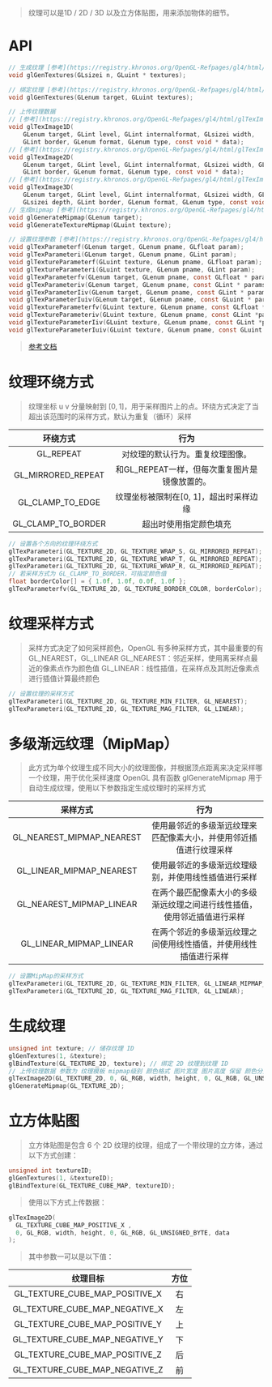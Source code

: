 > 纹理可以是1D / 2D / 3D 以及立方体贴图，用来添加物体的细节。


# API
```c
// 生成纹理 [参考](https://registry.khronos.org/OpenGL-Refpages/gl4/html/glGenTextures.xhtml)
void glGenTextures(GLsizei n, GLuint * textures);

// 绑定纹理 [参考](https://registry.khronos.org/OpenGL-Refpages/gl4/html/glBindTexture.xhtml)
void glGenTextures(GLenum target, GLuint textures);

// 上传纹理数据
// [参考](https://registry.khronos.org/OpenGL-Refpages/gl4/html/glTexImage1D.xhtml)
void glTexImage1D(
	GLenum target, GLint level, GLint internalformat, GLsizei width,
	GLint border, GLenum format, GLenum type, const void * data);
// [参考](https://registry.khronos.org/OpenGL-Refpages/gl4/html/glTexImage2D.xhtml)
void glTexImage2D(
	GLenum target, GLint level, GLint internalformat, GLsizei width, GLsizei height, 
	GLint border, GLenum format, GLenum type, const void * data);
// [参考](https://registry.khronos.org/OpenGL-Refpages/gl4/html/glTexImage3D.xhtml)
void glTexImage3D(
	GLenum target, GLint level, GLint internalformat, GLsizei width, GLsizei height,
	GLsizei depth, GLint border, GLenum format, GLenum type, const void * data);
// 生成mipmap [参考](https://registry.khronos.org/OpenGL-Refpages/gl4/html/glGenerateMipmap.xhtml)
void glGenerateMipmap(GLenum target);
void glGenerateTextureMipmap(GLuint texture);

// 设置纹理参数 [参考](https://registry.khronos.org/OpenGL-Refpages/gl4/html/glTexParameter.xhtml)
void glTexParameterf(GLenum target, GLenum pname, GLfloat param);
void glTexParameteri(GLenum target, GLenum pname, GLint param);
void glTextureParameterf(GLuint texture, GLenum pname, GLfloat param);
void glTextureParameteri(GLuint texture, GLenum pname, GLint param);
void glTexParameterfv(GLenum target, GLenum pname, const GLfloat * params);
void glTexParameteriv(GLenum target, GLenum pname, const GLint * params);
void glTexParameterIiv(GLenum target, GLenum pname, const GLint * params);
void glTexParameterIuiv(GLenum target, GLenum pname, const GLuint * params);
void glTextureParameterfv(GLuint texture, GLenum pname, const GLfloat *params);
void glTextureParameteriv(GLuint texture, GLenum pname, const GLint *params);
void glTextureParameterIiv(GLuint texture, GLenum pname, const GLint *params);
void glTextureParameterIuiv(GLuint texture, GLenum pname, const GLuint *params);
```

> [参考文档](https://registry.khronos.org/OpenGL-Refpages/gl4/html/glTexParameter.xhtml)

# 纹理环绕方式
> 纹理坐标 u v 分量映射到 $`[0, 1]`$，用于采样图片上的点。环绕方式决定了当超出该范围时的采样方式，默认为重复（循环）采样

| 环绕方式 | 行为 |
| :-: | :-: |
| GL_REPEAT | 对纹理的默认行为。重复纹理图像。 |
| GL_MIRRORED_REPEAT | 和GL_REPEAT一样，但每次重复图片是镜像放置的。|
| GL_CLAMP_TO_EDGE | 纹理坐标被限制在[0, 1]，超出时采样边缘 |
| GL_CLAMP_TO_BORDER | 超出时使用指定颜色填充 |

```c
// 设置各个方向的纹理环绕方式
glTexParameteri(GL_TEXTURE_2D, GL_TEXTURE_WRAP_S, GL_MIRRORED_REPEAT);
glTexParameteri(GL_TEXTURE_2D, GL_TEXTURE_WRAP_T, GL_MIRRORED_REPEAT);
glTexParameteri(GL_TEXTURE_2D, GL_TEXTURE_WRAP_R, GL_MIRRORED_REPEAT);
// 若采样方式为 GL_CLAMP_TO_BORDER，可指定颜色值
float borderColor[] = { 1.0f, 1.0f, 0.0f, 1.0f };
glTexParameterfv(GL_TEXTURE_2D, GL_TEXTURE_BORDER_COLOR, borderColor);
```

# 纹理采样方式
> 采样方式决定了如何采样颜色，OpenGL 有多种采样方式，其中最重要的有 GL_NEAREST，GL_LINEAR
> GL_NEAREST：邻近采样，使用离采样点最近的像素点作为颜色值
> GL_LINEAR：线性插值，在采样点及其附近像素点进行插值计算最终颜色

```c
// 设置纹理的采样方式
glTexParameteri(GL_TEXTURE_2D, GL_TEXTURE_MIN_FILTER, GL_NEAREST);
glTexParameteri(GL_TEXTURE_2D, GL_TEXTURE_MAG_FILTER, GL_LINEAR);
```

# 多级渐远纹理（MipMap）
> 此方式为单个纹理生成不同大小的纹理图像，并根据顶点距离来决定采样哪一个纹理，用于优化采样速度
> OpenGL 具有函数 glGenerateMipmap 用于自动生成纹理，使用以下参数指定生成纹理时的采样方式

| 采样方式 | 行为 |
| :-: | :-: |
| GL_NEAREST_MIPMAP_NEAREST | 使用最邻近的多级渐远纹理来匹配像素大小，并使用邻近插值进行纹理采样 |
| GL_LINEAR_MIPMAP_NEAREST | 使用最邻近的多级渐远纹理级别，并使用线性插值进行采样 |
| GL_NEAREST_MIPMAP_LINEAR | 在两个最匹配像素大小的多级渐远纹理之间进行线性插值，使用邻近插值进行采样 |
| GL_LINEAR_MIPMAP_LINEAR | 在两个邻近的多级渐远纹理之间使用线性插值，并使用线性插值进行采样 |

```c
// 设置MipMap的采样方式
glTexParameteri(GL_TEXTURE_2D, GL_TEXTURE_MIN_FILTER, GL_LINEAR_MIPMAP_LINEAR);
glTexParameteri(GL_TEXTURE_2D, GL_TEXTURE_MAG_FILTER, GL_LINEAR);
```

# 生成纹理
```c
unsigned int texture; // 储存纹理 ID
glGenTextures(1, &texture);
glBindTexture(GL_TEXTURE_2D, texture); // 绑定 2D 纹理到纹理 ID
// 上传纹理数据 参数为 纹理模板 mipmap级别 颜色格式 图片宽度 图片高度 保留 颜色分量数据格式 指向图片数据的指针
glTexImage2D(GL_TEXTURE_2D, 0, GL_RGB, width, height, 0, GL_RGB, GL_UNSIGNED_BYTE, data);
glGenerateMipmap(GL_TEXTURE_2D);
```

# 立方体贴图
> 立方体贴图是包含 6 个 2D 纹理的纹理，组成了一个带纹理的立方体，通过以下方式创建：

```c
unsigned int textureID;
glGenTextures(1, &textureID);
glBindTexture(GL_TEXTURE_CUBE_MAP, textureID);
```

> 使用以下方式上传数据：

```c
glTexImage2D(
  GL_TEXTURE_CUBE_MAP_POSITIVE_X , 
  0, GL_RGB, width, height, 0, GL_RGB, GL_UNSIGNED_BYTE, data
);
```

> 其中参数一可以是以下值：

| 纹理目标 | 方位 |
| :-: | :-: |
| GL_TEXTURE_CUBE_MAP_POSITIVE_X | 右 |
| GL_TEXTURE_CUBE_MAP_NEGATIVE_X | 左 |
| GL_TEXTURE_CUBE_MAP_POSITIVE_Y | 上 |
| GL_TEXTURE_CUBE_MAP_NEGATIVE_Y | 下 |
| GL_TEXTURE_CUBE_MAP_POSITIVE_Z | 后 |
| GL_TEXTURE_CUBE_MAP_NEGATIVE_Z | 前 |
